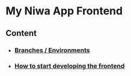 # My Niwa App Frontend

## Content

- ### [Branches / Environments](./docs/branches_and_environments.md)
- ### [How to start developing the frontend](./docs/how_to_start_developing_the_frontend.md)
